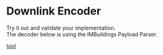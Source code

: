 # Downlink Encoder

Try it out and validate your implementation.<br>
The decoder below is using the IMBuildings Payload Parser.

[tool](./downlink.html ':include type=iframe height=2000px')